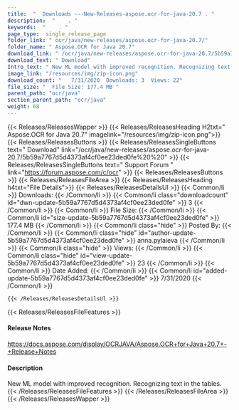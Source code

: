 ```yaml
---
title:  "  Downloads ---New-Releases-aspose.ocr-for-java-20.7 . " 
description:  "    . " 
keywords:  "    . " 
page_type:  single_release_page
folder_link: " ocr/java/new-releases/aspose.ocr-for-java-20.7/"
folder_name: " Aspose.OCR for Java 20.7"
download_link: " /ocr/java/new-releases/aspose.ocr-for-java-20.7/5b59a7767d5d4373af4cf0ee23ded0fe"
download_text: " Download"
Intro_text: " New ML model with improved recognition. Recognizing text in the tables."
image_link: "/resources/img/zip-icon.png"
download_count: "   7/31/2020  Downloads: 3  Views: 22"
file_size: "  File Size: 177.4 MB "
parent_path: "ocr/java"
section_parent_path: "ocr/java"
weight: 68 
---
```


{{< Releases/ReleasesWapper >}}
  {{< Releases/ReleasesHeading H2txt=" Aspose.OCR for Java 20.7" imagelink="/resources/img/zip-icon.png">}}
  {{< Releases/ReleasesButtons >}}
    {{< Releases/ReleasesSingleButtons text=" Download" link="/ocr/java/new-releases/aspose.ocr-for-java-20.7/5b59a7767d5d4373af4cf0ee23ded0fe%20%20" >}}
    {{< Releases/ReleasesSingleButtons text=" Support Forum " link="https://forum.aspose.com/c/ocr" >}}
  {{< Releases/ReleasesButtons >}}
  {{< Releases/ReleasesFileArea >}}
    {{< Releases/ReleasesHeading h4txt="File Details">}}
    {{< Releases/ReleasesDetailsUl >}}
            {{< Common/li  >}} Downloads: {{< /Common/li >}} 
      {{< Common/li class="downloadcount" id="dwn-update-5b59a7767d5d4373af4cf0ee23ded0fe" >}} 3 {{< /Common/li >}} 
      {{< Common/li  >}} File Size: {{< /Common/li >}} 
      {{< Common/li id="size-update-5b59a7767d5d4373af4cf0ee23ded0fe" >}} 177.4 MB {{< /Common/li >}} 
      {{< Common/li  class="hide" >}} Posted By: {{< /Common/li >}} 
      {{< Common/li class="hide" id="author-update-5b59a7767d5d4373af4cf0ee23ded0fe" >}} anna.pylaieva {{< /Common/li >}} 
      {{< Common/li class="hide"  >}} Views: {{< /Common/li >}} 
      {{< Common/li class="hide" id="view-update-5b59a7767d5d4373af4cf0ee23ded0fe" >}} 23 {{< /Common/li >}} 
      {{< Common/li  >}} Date Added: {{< /Common/li >}} 
      {{< Common/li id="added-update-5b59a7767d5d4373af4cf0ee23ded0fe" >}} 7/31/2020 {{< /Common/li >}} 

    {{< /Releases/ReleasesDetailsUl >}}

  {{< Releases/ReleasesFileFeatures >}}
      <h4>Release Notes</h4><div><a href="https://docs.aspose.com/display/OCRJAVA/Aspose.OCR+for+Java+20.7+-+Release+Notes">https://docs.aspose.com/display/OCRJAVA/Aspose.OCR+for+Java+20.7+-+Release+Notes</a></div><h4>Description</h4><div class="HTMLDescription">New ML model with improved recognition. Recognizing text in the tables.</div>
  {{< /Releases/ReleasesFileFeatures >}}
 {{< /Releases/ReleasesFileArea >}}
{{< /Releases/ReleasesWapper >}}


